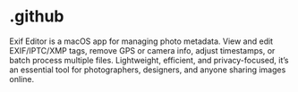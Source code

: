 # .github
Exif Editor is a macOS app for managing photo metadata. View and edit EXIF/IPTC/XMP tags, remove GPS or camera info, adjust timestamps, or batch process multiple files. Lightweight, efficient, and privacy-focused, it’s an essential tool for photographers, designers, and anyone sharing images online.  
